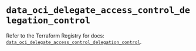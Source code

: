 # `data_oci_delegate_access_control_delegation_control`

Refer to the Terraform Registry for docs: [`data_oci_delegate_access_control_delegation_control`](https://registry.terraform.io/providers/oracle/oci/7.19.0/docs/data-sources/delegate_access_control_delegation_control).
